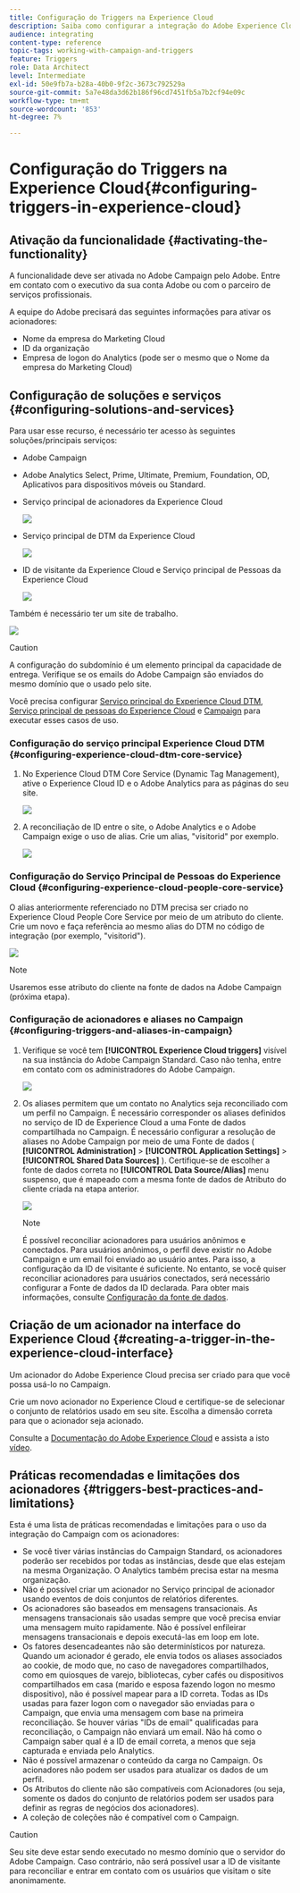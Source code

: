 ```yaml
---
title: Configuração do Triggers na Experience Cloud
description: Saiba como configurar a integração do Adobe Experience Cloud Triggers para começar a enviar entregas personalizadas aos seus clientes com base em seus comportamentos anteriores.
audience: integrating
content-type: reference
topic-tags: working-with-campaign-and-triggers
feature: Triggers
role: Data Architect
level: Intermediate
exl-id: 50e9fb7a-b28a-40b0-9f2c-3673c792529a
source-git-commit: 5a7e48da3d62b186f96cd7451fb5a7b2cf94e09c
workflow-type: tm+mt
source-wordcount: '853'
ht-degree: 7%

---
```


# Configuração do Triggers na Experience Cloud{#configuring-triggers-in-experience-cloud}

## Ativação da funcionalidade {#activating-the-functionality}

A funcionalidade deve ser ativada no Adobe Campaign pelo Adobe. Entre em contato com o executivo da sua conta Adobe ou com o parceiro de serviços profissionais.

A equipe do Adobe precisará das seguintes informações para ativar os acionadores:

* Nome da empresa do Marketing Cloud
* ID da organização
* Empresa de logon do Analytics (pode ser o mesmo que o Nome da empresa do Marketing Cloud)

## Configuração de soluções e serviços {#configuring-solutions-and-services}

Para usar esse recurso, é necessário ter acesso às seguintes soluções/principais serviços:

* Adobe Campaign
* Adobe Analytics Select, Prime, Ultimate, Premium, Foundation, OD, Aplicativos para dispositivos móveis ou Standard.
* Serviço principal de acionadores da Experience Cloud

   ![](assets/trigger_uc_prereq_1.png)

* Serviço principal de DTM da Experience Cloud

   ![](assets/trigger_uc_prereq_2.png)

* ID de visitante da Experience Cloud e Serviço principal de Pessoas da Experience Cloud

   ![](assets/trigger_uc_prereq_3.png)

Também é necessário ter um site de trabalho.

![](assets/trigger_uc_prereq_4.png)

>[!CAUTION]
>
>A configuração do subdomínio é um elemento principal da capacidade de entrega. Verifique se os emails do Adobe Campaign são enviados do mesmo domínio que o usado pelo site.

Você precisa configurar [Serviço principal do Experience Cloud DTM](#configuring-experience-cloud-dtm-core-service), [Serviço principal de pessoas do Experience Cloud](#configuring-experience-cloud-people-core-service) e [Campaign](#configuring-triggers-and-aliases-in-campaign) para executar esses casos de uso.

### Configuração do serviço principal Experience Cloud DTM {#configuring-experience-cloud-dtm-core-service}

1. No Experience Cloud DTM Core Service (Dynamic Tag Management), ative o Experience Cloud ID e o Adobe Analytics para as páginas do seu site.

   ![](assets/trigger_uc_conf_1.png)

1. A reconciliação de ID entre o site, o Adobe Analytics e o Adobe Campaign exige o uso de alias. Crie um alias, &quot;visitorid&quot; por exemplo.

   ![](assets/trigger_uc_conf_2.png)

### Configuração do Serviço Principal de Pessoas do Experience Cloud {#configuring-experience-cloud-people-core-service}

O alias anteriormente referenciado no DTM precisa ser criado no Experience Cloud People Core Service por meio de um atributo do cliente. Crie um novo e faça referência ao mesmo alias do DTM no código de integração (por exemplo, &quot;visitorid&quot;).

![](assets/trigger_uc_conf_3.png)

>[!NOTE]
>
>Usaremos esse atributo do cliente na fonte de dados na Adobe Campaign (próxima etapa).

### Configuração de acionadores e aliases no Campaign {#configuring-triggers-and-aliases-in-campaign}

1. Verifique se você tem **[!UICONTROL Experience Cloud triggers]** visível na sua instância do Adobe Campaign Standard. Caso não tenha, entre em contato com os administradores do Adobe Campaign.

   ![](assets/remarketing_1.png)

1. Os aliases permitem que um contato no Analytics seja reconciliado com um perfil no Campaign. É necessário corresponder os aliases definidos no serviço de ID de Experience Cloud a uma Fonte de dados compartilhada no Campaign. É necessário configurar a resolução de aliases no Adobe Campaign por meio de uma Fonte de dados ( **[!UICONTROL Administration]** > **[!UICONTROL Application Settings]** > **[!UICONTROL Shared Data Sources]** ). Certifique-se de escolher a fonte de dados correta no **[!UICONTROL Data Source/Alias]** menu suspenso, que é mapeado com a mesma fonte de dados de Atributo do cliente criada na etapa anterior.

   ![](assets/trigger_uc_conf_5.png)

   >[!NOTE]
   >
   >É possível reconciliar acionadores para usuários anônimos e conectados. Para usuários anônimos, o perfil deve existir no Adobe Campaign e um email foi enviado ao usuário antes. Para isso, a configuração da ID de visitante é suficiente. No entanto, se você quiser reconciliar acionadores para usuários conectados, será necessário configurar a Fonte de dados da ID declarada. Para obter mais informações, consulte [Configuração da fonte de dados](../../integrating/using/integration-with-audience-manager-or-people-core-service.md#step-2--configure-the-data-sources).

## Criação de um acionador na interface do Experience Cloud {#creating-a-trigger-in-the-experience-cloud-interface}

Um acionador do Adobe Experience Cloud precisa ser criado para que você possa usá-lo no Campaign.

Crie um novo acionador no Experience Cloud e certifique-se de selecionar o conjunto de relatórios usado em seu site. Escolha a dimensão correta para que o acionador seja acionado.

Consulte a [Documentação do Adobe Experience Cloud](https://experienceleague.adobe.com/docs/core-services/interface/activation/triggers.html) e assista a isto [vídeo](https://helpx.adobe.com/marketing-cloud/how-to/email-marketing.html#step-two).

## Práticas recomendadas e limitações dos acionadores {#triggers-best-practices-and-limitations}

Esta é uma lista de práticas recomendadas e limitações para o uso da integração do Campaign com os acionadores:

* Se você tiver várias instâncias do Campaign Standard, os acionadores poderão ser recebidos por todas as instâncias, desde que elas estejam na mesma Organização. O Analytics também precisa estar na mesma organização.
* Não é possível criar um acionador no Serviço principal de acionador usando eventos de dois conjuntos de relatórios diferentes.
* Os acionadores são baseados em mensagens transacionais. As mensagens transacionais são usadas sempre que você precisa enviar uma mensagem muito rapidamente. Não é possível enfileirar mensagens transacionais e depois executá-las em loop em lote.
* Os fatores desencadeantes não são determinísticos por natureza. Quando um acionador é gerado, ele envia todos os aliases associados ao cookie, de modo que, no caso de navegadores compartilhados, como em quiosques de varejo, bibliotecas, cyber cafés ou dispositivos compartilhados em casa (marido e esposa fazendo logon no mesmo dispositivo), não é possível mapear para a ID correta. Todas as IDs usadas para fazer logon com o navegador são enviadas para o Campaign, que envia uma mensagem com base na primeira reconciliação. Se houver várias &quot;IDs de email&quot; qualificadas para reconciliação, o Campaign não enviará um email. Não há como o Campaign saber qual é a ID de email correta, a menos que seja capturada e enviada pelo Analytics.
* Não é possível armazenar o conteúdo da carga no Campaign. Os acionadores não podem ser usados para atualizar os dados de um perfil.
* Os Atributos do cliente não são compatíveis com Acionadores (ou seja, somente os dados do conjunto de relatórios podem ser usados para definir as regras de negócios dos acionadores).
* A coleção de coleções não é compatível com o Campaign.

>[!CAUTION]
>
>Seu site deve estar sendo executado no mesmo domínio que o servidor do Adobe Campaign. Caso contrário, não será possível usar a ID de visitante para reconciliar e entrar em contato com os usuários que visitam o site anonimamente.
